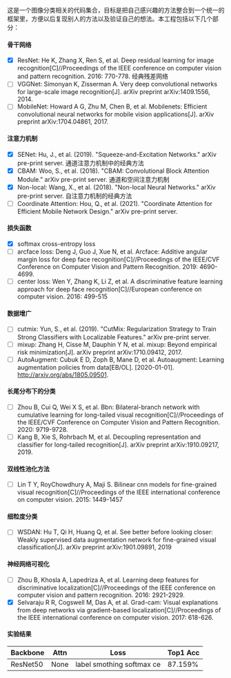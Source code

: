 这是一个图像分类相关的代码集合，目标是把自己感兴趣的方法整合到一个统一的框架里，方便以后复现别人的方法以及验证自己的想法。本工程包括以下几个部分：

#### 骨干网络

- [x] ResNet: He K, Zhang X, Ren S, et al. Deep residual learning for image recognition[C]//Proceedings of the IEEE conference on computer vision and pattern recognition. 2016: 770-778.
  经典残差网络
- [ ] VGGNet: Simonyan K, Zisserman A. Very deep convolutional networks for large-scale image recognition[J]. arXiv preprint arXiv:1409.1556, 2014.
- [ ] MobileNet: Howard A G, Zhu M, Chen B, et al. Mobilenets: Efficient convolutional neural networks for mobile vision applications[J]. arXiv preprint arXiv:1704.04861, 2017.

#### 注意力机制

- [x] SENet: Hu, J., et al. (2019). "Squeeze-and-Excitation Networks." arXiv pre-print server.
  通道注意力机制中的经典方法
- [x] CBAM: Woo, S., et al. (2018). "CBAM: Convolutional Block Attention Module." arXiv pre-print server.
  通道和空间注意力机制
- [x] Non-local: Wang, X., et al. (2018). "Non-local Neural Networks." arXiv pre-print server.
  自注意力机制的经典方法
- [ ] Coordinate Attention: Hou, Q., et al. (2021). "Coordinate Attention for Efficient Mobile Network Design." arXiv pre-print server.

#### 损失函数

- [x] softmax cross-entropy loss
- [ ] arcface loss: Deng J, Guo J, Xue N, et al. Arcface: Additive angular margin loss for deep face recognition[C]//Proceedings of the IEEE/CVF Conference on Computer Vision and Pattern Recognition. 2019: 4690-4699.
- [ ] center loss: Wen Y, Zhang K, Li Z, et al. A discriminative feature learning approach for deep face recognition[C]//European conference on computer vision. 2016: 499-515

#### 数据增广

- [ ] cutmix: Yun, S., et al. (2019). "CutMix: Regularization Strategy to Train Strong Classifiers with Localizable Features." arXiv pre-print server.
- [ ] mixup: Zhang H, Cisse M, Dauphin Y N, et al. mixup: Beyond empirical risk minimization[J]. arXiv preprint arXiv:1710.09412, 2017.
- [ ] AutoAugment: Cubuk E D, Zoph B, Mane D, et al. Autoaugment: Learning augmentation policies from data[EB/OL]. [2020-01-01]. http://arxiv.org/abs/1805.09501.

#### 长尾分布下的分类

- [ ] Zhou B, Cui Q, Wei X S, et al. Bbn: Bilateral-branch network with cumulative learning for long-tailed visual recognition[C]//Proceedings of the IEEE/CVF Conference on Computer Vision and Pattern Recognition. 2020: 9719-9728.
- [ ] Kang B, Xie S, Rohrbach M, et al. Decoupling representation and classifier for long-tailed recognition[J]. arXiv preprint arXiv:1910.09217, 2019.

#### 双线性池化方法

- [ ] Lin T Y, RoyChowdhury A, Maji S. Bilinear cnn models for fine-grained visual recognition[C]//Proceedings of the IEEE international conference on computer vision. 2015: 1449-1457

#### 细粒度分类

- [ ] WSDAN: Hu T, Qi H, Huang Q, et al. See better before looking closer: Weakly supervised data augmentation network for fine-grained visual classification[J]. arXiv preprint arXiv:1901.09891, 2019

#### 神经网络可视化

- [ ] Zhou B, Khosla A, Lapedriza A, et al. Learning deep features for discriminative localization[C]//Proceedings of the IEEE conference on computer vision and pattern recognition. 2016: 2921-2929.
- [x] Selvaraju R R, Cogswell M, Das A, et al. Grad-cam: Visual explanations from deep networks via gradient-based localization[C]//Proceedings of the IEEE international conference on computer vision. 2017: 618-626.

#### 实验结果

| Backbone | Attn | Loss                      | Top1 Acc |
| -------- | ---- | ------------------------- | -------- |
| ResNet50 | None | label smothing softmax ce | 87.159%  |

